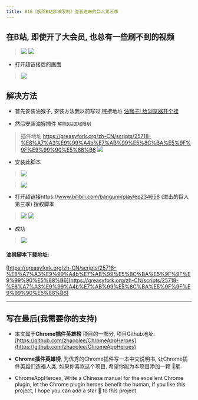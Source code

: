 ```yaml
---
title: 016《解除B站区域限制》查看进击的巨人第三季
---
```


## 在B站, 即使开了大会员, 也总有一些刷不到的视频
> ![](https://www.v2fy.com/asset/016_jie_chu_b_zhan_qu_yu_xian_zhi/e3b1434ed6164584b5b14106a3145ace.png)
> ![](https://www.v2fy.com/asset/016_jie_chu_b_zhan_qu_yu_xian_zhi/d290981019d54a7f8973989ed8e7f754.png)
- 打开超链接后的画面
> ![](https://www.v2fy.com/asset/016_jie_chu_b_zhan_qu_yu_xian_zhi/27e7116f4aae4829a7e80ba5a051ed6b.png)

## 解决方法

- 首先安装油猴子, 安装方法我以前写过,链接地址 [油猴子! 给浏览器开个挂](https://www.jianshu.com/p/8d62228c6961)

- 然后安装油猴插件 `解除B站区域限制`
> 插件地址 https://greasyfork.org/zh-CN/scripts/25718-%E8%A7%A3%E9%99%A4b%E7%AB%99%E5%8C%BA%E5%9F%9F%E9%99%90%E5%88%B6
> ![](https://www.v2fy.com/asset/016_jie_chu_b_zhan_qu_yu_xian_zhi/2c9ed35fdb3447c8b9929cac8a02d145.png)

- 安装此脚本
> ![](https://www.v2fy.com/asset/016_jie_chu_b_zhan_qu_yu_xian_zhi/d24f491ead734fc890fe69f4a945cfcd.png)

> ![](https://www.v2fy.com/asset/016_jie_chu_b_zhan_qu_yu_xian_zhi/b7ccaa16860448d0a6a630ff37eefdab.png)

- 打开超链接https://www.bilibili.com/bangumi/play/ep234658 (进击的巨人第三季) 授权脚本
> ![](https://www.v2fy.com/asset/016_jie_chu_b_zhan_qu_yu_xian_zhi/66328cbf4a954bb996239c991b2f8203.png)
> ![](https://www.v2fy.com/asset/016_jie_chu_b_zhan_qu_yu_xian_zhi/d1ae9442e3994b4f935502bdbf5f16fe.png)
- 成功
> ![](https://www.v2fy.com/asset/016_jie_chu_b_zhan_qu_yu_xian_zhi/de9242ae504e410cb978890cdad7d827.png)

#### 油猴脚本下载地址:

[https://greasyfork.org/zh-CN/scripts/25718-%E8%A7%A3%E9%99%A4b%E7%AB%99%E5%8C%BA%E5%9F%9F%E9%99%90%E5%88%B6](https://greasyfork.org/zh-CN/scripts/25718-%E8%A7%A3%E9%99%A4b%E7%AB%99%E5%8C%BA%E5%9F%9F%E9%99%90%E5%88%B6)



---

## 写在最后(我需要你的支持)
- 本文属于**Chrome插件英雄榜** 项目的一部分, 项目Github地址: [https://github.com/zhaoolee/ChromeAppHeroes](https://github.com/zhaoolee/ChromeAppHeroes)

- **Chrome插件英雄榜**, 为优秀的Chrome插件写一本中文说明书, 让Chrome插件英雄们造福人类, 如果你喜欢这个项目, 希望你能为本项目添加一颗 🌟星.

- ChromeAppHeroes, Write a Chinese manual for the excellent Chrome plugin, let the Chrome plugin heroes benefit the human, If you like this project, I hope you can add a star 🌟 to this project.



